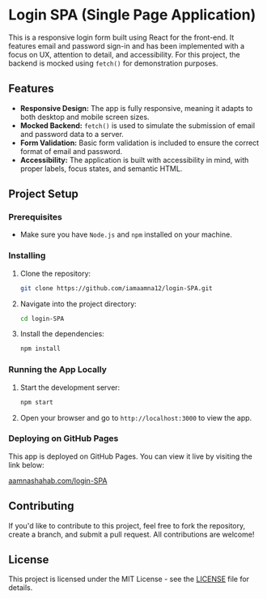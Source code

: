 # Login SPA (Single Page Application)

This is a responsive login form built using React for the front-end. It features email and password sign-in and has been implemented with a focus on UX, attention to detail, and accessibility. For this project, the backend is mocked using `fetch()` for demonstration purposes.

## Features

- **Responsive Design:** The app is fully responsive, meaning it adapts to both desktop and mobile screen sizes.
- **Mocked Backend:** `fetch()` is used to simulate the submission of email and password data to a server.
- **Form Validation:** Basic form validation is included to ensure the correct format of email and password.
- **Accessibility:** The application is built with accessibility in mind, with proper labels, focus states, and semantic HTML.
  
## Project Setup

### Prerequisites

- Make sure you have `Node.js` and `npm` installed on your machine.

### Installing

1. Clone the repository:
    ```bash
    git clone https://github.com/iamaamna12/login-SPA.git
    ```
2. Navigate into the project directory:
    ```bash
    cd login-SPA
    ```
3. Install the dependencies:
    ```bash
    npm install
    ```

### Running the App Locally

1. Start the development server:
    ```bash
    npm start
    ```
2. Open your browser and go to `http://localhost:3000` to view the app.

### Deploying on GitHub Pages

This app is deployed on GitHub Pages. You can view it live by visiting the link below:

[aamnashahab.com/login-SPA](https://aamnashahab.com/login-SPA)

## Contributing

If you'd like to contribute to this project, feel free to fork the repository, create a branch, and submit a pull request. All contributions are welcome!

## License

This project is licensed under the MIT License - see the [LICENSE](LICENSE) file for details.
